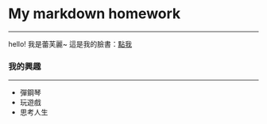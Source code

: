 # My markdown homework
---
hello! 我是蕾芙麗~
這是我的臉書：[點我](https://www.facebook.com/ichin.lin.140/)

### 我的興趣
---
- 彈鋼琴
- 玩遊戲
- 思考人生
